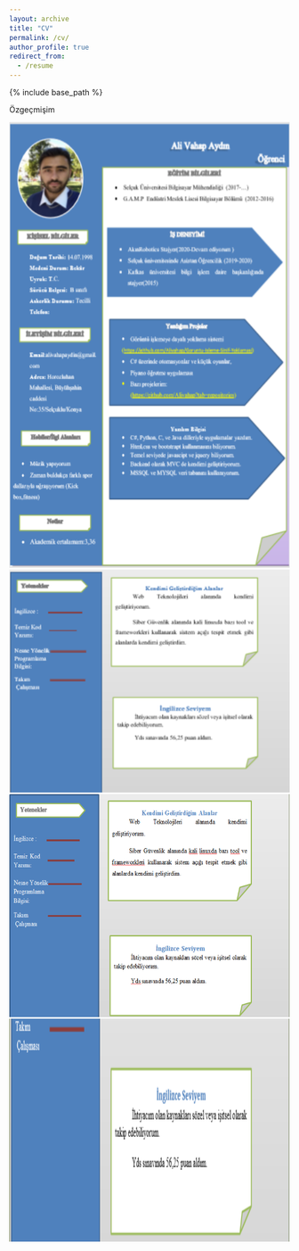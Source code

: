 ```yaml
---
layout: archive
title: "CV"
permalink: /cv/
author_profile: true
redirect_from:
  - /resume
---
```


{% include base_path %}


  <p> Özgeçmişim </p> 
 <img src="../images/cv_resim1.PNG" alt="Ali Vahap Aydın cv" width="600" height="800">
 
 <img src="../images/cv_resim2.PNG" alt="Ali Vahap Aydın Özgeçmiş" width="600" height="400" >
 <img src="../images/cv_resim3.PNG" alt="Ali Vahap Aydın Özgeçmiş" width="600" height="400" >
 <img src="../images/cv_resim4.PNG" alt="Ali Vahap Aydın Özgeçmiş" width="600" height="400" >

